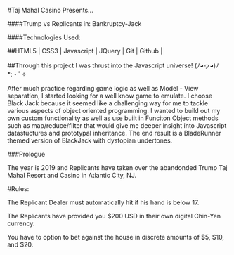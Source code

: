 #Taj Mahal Casino Presents...

####Trump vs Replicants in: Bankruptcy-Jack

####Technologies Used:

##HTML5 | CSS3 | Javascript | JQuery | Git | Github | 

##Through this project I was thrust into the Javascript universe! (ﾉ◕ヮ◕)ﾉ*:・ﾟ✧  

After much practice regarding game logic as well as Model - View separation, I started looking for a well know game to emulate. I choose Black Jack because it seemed like a challenging way for me to tackle various aspects of object oriented programming. I wanted to build out my own custom functionality as well as use built in Funciton Object methods such as map/reduce/filter that would give me deeper insight into Javascript datastuctures and prototypal inheritance. The end result is a BladeRunner themed version of BlackJack with dystopian undertones. 

###Prologue 

The year is 2019 and Replicants have taken over the abandonded Trump Taj Mahal Resort and Casino in Atlantic City, NJ.

#Rules:

The Replicant Dealer must automatically hit if his hand is below 17.

The Replicants have provided you $200 USD in their own digital Chin-Yen currency.

You have to option to bet against the house in discrete amounts of $5, $10, and $20.

#
